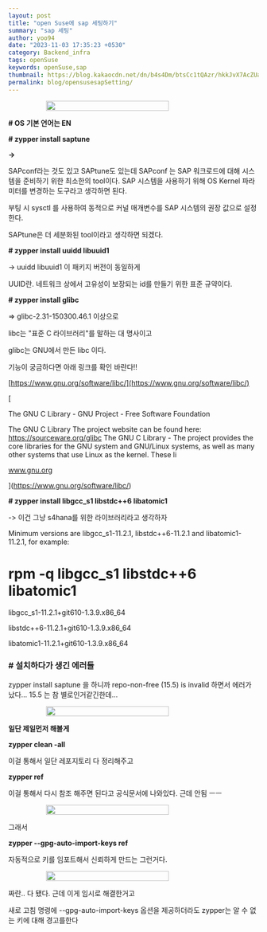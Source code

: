```yaml
---
layout: post
title: "open Suse에 sap 세팅하기"
summary: "sap 세팅"
author: yoo94
date: "2023-11-03 17:35:23 +0530"
category: Backend_infra
tags: openSuse
keywords: openSuse,sap
thumbnail: https://blog.kakaocdn.net/dn/b4s4Dm/btsCc1tQAzr/hkkJvX7AcZUa3A1kzHZXWK/img.png
permalink: blog/opensusesapSetting/
---
```


<div style="display: flex; justify-content: center;">
  <img src="https://blog.kakaocdn.net/dn/buI7WL/btsCgs7mJ6v/tvC1vZa76KETuKrkiqxKQ0/img.png" alt="" style="width:70%; height:70%;">
</div>

**# OS** **기본 언어는 EN**

**# zypper install saptune**

**->**

SAPconf라는 것도 있고 SAPtune도 있는데 SAPconf 는 SAP 워크로드에 대해 시스템을 준비하기 위한 최소한의 tool이다. SAP 시스템을 사용하기 위해 OS Kernel 파라미터를 변경하는 도구라고 생각하면 된다.

부팅 시 sysctl 를 사용하여 동적으로 커널 매개변수를 SAP 시스템의 권장 값으로 설정한다.

SAPtune은 더 세분화된 tool이라고 생각하면 되겠다.

**# zypper install uuidd libuuid1**

-> uuidd libuuid1 이 패키지 버전이 동일하게

UUID란. 네트워크 상에서 고유성이 보장되는 id를 만들기 위한 표준 규약이다.

**# zypper install glibc**

=> glibc-2.31-150300.46.1 이상으로

libc는 "표준 C 라이브러리"를 말하는 대 명사이고

glibc는 GNU에서 만든 libc 이다.

기능이 궁금하다면 아래 링크를 확인 바란다!!

[https://www.gnu.org/software/libc/](https://www.gnu.org/software/libc/)

[

The GNU C Library - GNU Project - Free Software Foundation

The GNU C Library The project website can be found here: https://sourceware.org/glibc The GNU C Library - The project provides the core libraries for the GNU system and GNU/Linux systems, as well as many other systems that use Linux as the kernel. These li

www.gnu.org

](https://www.gnu.org/software/libc/)

**# zypper install libgcc_s1 libstdc++6 libatomic1**

-> 이건 그냥 s4hana를 위한 라이브러리라고 생각하자

Minimum versions are libgcc_s1-11.2.1, libstdc++6-11.2.1 and libatomic1-11.2.1, for example:

# rpm -q libgcc_s1 libstdc++6 libatomic1

libgcc_s1-11.2.1+git610-1.3.9.x86_64

libstdc++6-11.2.1+git610-1.3.9.x86_64

libatomic1-11.2.1+git610-1.3.9.x86_64

### **# 설치하다가 생긴 에러들**

zypper install saptune 을 하니까 repo-non-free (15.5) is invalid 하면서 에러가 났다... 15.5 는 참 별로인거같긴한데...

<div style="display: flex; justify-content: center;">
  <img src="https://blog.kakaocdn.net/dn/xMkMe/btsCfBKzTIs/fdqqbfPvKk5fJ66qkTKhOK/img.png" alt="" style="width:70%; height:70%;">
</div>

**일단 제일먼저 해볼게**

**zypper clean -all**

이걸 통해서 일단 레포지토리 다 정리해주고

**zypper ref**

이걸 통해서 다시 참조 해주면 된다고 공식문서에 나와있다. 근데 안됨 ㅡㅡ

<div style="display: flex; justify-content: center;">
  <img src="https://blog.kakaocdn.net/dn/bZH9nN/btsCew3z2gZ/h23hmMRK2cWE4noNsFx9U0/img.png" alt="" style="width:70%; height:70%;">
</div>

그래서

**zypper --gpg-auto-import-keys ref**

자동적으로 키를 임포트해서 신뢰하게 만드는 그런거다.

<div style="display: flex; justify-content: center;">
  <img src="https://blog.kakaocdn.net/dn/c79b0L/btsClaYHSgY/IEORbmIuCx3RjaQjauAB7K/img.png" alt="" style="width:70%; height:70%;">
</div>

짜란.. 다 됐다. 근데 이게 임시로 해결한거고

새로 고침 명령에 --gpg-auto-import-keys 옵션을 제공하더라도 zypper는 알 수 없는 키에 대해 경고를한다
